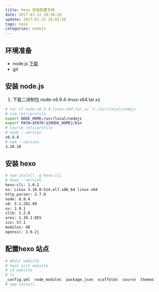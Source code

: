 ```yaml
---
title: hexo 安装配置文档
date: 2017-01-22 20:36:26
update: 2017-01-23 14:01:56
tags: hexo
categories: nodejs
---
```


## 环境准备
* node.js [下载](https://nodejs.org/en/download/)
* git
## 安装 node.js
1. 下载二进制包 node-v6.9.4-linux-x64.tar.xz
``` bash
# tar xf node-v6.9.4-linux-x64.tar.xz -C /usr/local/nodejs
# vim /etc/profile
export NODE_HOME=/usr/local/nodejs
export PATH=$PATH:${NODE_HOME}/bin
# source /etc/profile
# node --version
v6.9.4
# npm --version
3.10.10

```
<!-- more -->

## 安装 hexo
``` bash
# npm install -g hexo-cli
# hexo --version
hexo-cli: 1.0.2
os: Linux 3.10.0-514.el7.x86_64 linux x64
http_parser: 2.7.0
node: 6.9.4
v8: 5.1.281.89
uv: 1.9.1
zlib: 1.2.8
ares: 1.10.1-DEV
icu: 57.1
modules: 48
openssl: 1.0.2j

```
## 配置hexo 站点
``` bash
# mkdir website
# hexo init website
# cd website
# ls
_config.yml  node_modules  package.json  scaffolds  source  themes
# npm install


```



